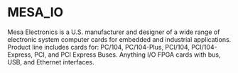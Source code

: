 # MESA_IO
Mesa Electronics is a U.S. manufacturer and designer of a wide range of electronic system computer cards for embedded and industrial applications. Product line includes cards for: PC/104, PC/104-Plus, PCI/104, PCI/104-Express, PCI, and PCI Express Buses. Anything I/O FPGA cards with bus, USB, and Ethernet interfaces.
